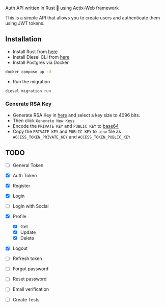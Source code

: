 Auth API written in Rust 🦀 using Actix-Web framework

This is a simple API that allows you to create users and authenticate them using JWT tokens.



## Installation
- Install Rust from [here](https://www.rust-lang.org/tools/install)
- Install Diesel CLI from [here](https://diesel.rs/guides/getting-started/)
- Install Postgres via Docker
```bash
docker compose up -d
```
- Run the migration
```bash
diesel migration run
```
### Generate RSA Key
- Generate RSA Key in [here](https://travistidwell.com/jsencrypt/demo/) and select a key size to 4096 bits.
- Then click `Generate New Keys`
- Encode the `PRIVATE KEY` and `PUBLIC KEY` to [base64](https://www.base64encode.org/)
- Copy the `PRIVATE KEY` and `PUBLIC KEY` to `.env` file as `ACCESS_TOKEN_PRIVATE_KEY` and `ACCESS_TOKEN_PUBLIC_KEY`


## TODO

- [ ] General Token
- [x] Auth Token
- [x] Register
- [x] Login
- [ ] Login with Social
- [x] Profile
   - [x] Get 
   - [x] Update
   - [x] Delete
- [x] Logout
- [ ] Refresh token
- [ ] Forgot password
- [ ] Reset password
- [ ] Email verification
- [ ] Create Tests



